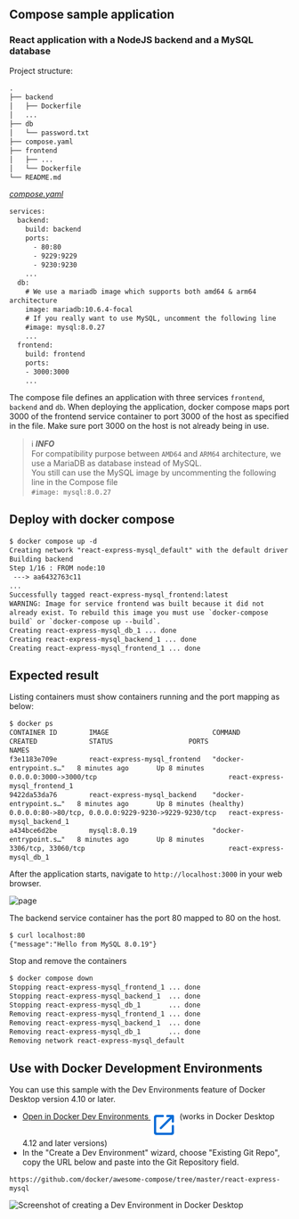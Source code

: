 ## Compose sample application
### React application with a NodeJS backend and a MySQL database

Project structure:
```
.
├── backend
│   ├── Dockerfile
│   ...
├── db
│   └── password.txt
├── compose.yaml
├── frontend
│   ├── ...
│   └── Dockerfile
└── README.md
```

[_compose.yaml_](compose.yaml)
```
services:
  backend:
    build: backend
    ports:
      - 80:80
      - 9229:9229
      - 9230:9230
    ...
  db:
    # We use a mariadb image which supports both amd64 & arm64 architecture
    image: mariadb:10.6.4-focal
    # If you really want to use MySQL, uncomment the following line
    #image: mysql:8.0.27
    ...
  frontend:
    build: frontend
    ports:
    - 3000:3000
    ...
```
The compose file defines an application with three services `frontend`, `backend` and `db`.
When deploying the application, docker compose maps port 3000 of the frontend service container to port 3000 of the host as specified in the file.
Make sure port 3000 on the host is not already being in use.

> ℹ️ **_INFO_**  
> For compatibility purpose between `AMD64` and `ARM64` architecture, we use a MariaDB as database instead of MySQL.  
> You still can use the MySQL image by uncommenting the following line in the Compose file   
> `#image: mysql:8.0.27`

## Deploy with docker compose

```
$ docker compose up -d
Creating network "react-express-mysql_default" with the default driver
Building backend
Step 1/16 : FROM node:10
 ---> aa6432763c11
...
Successfully tagged react-express-mysql_frontend:latest
WARNING: Image for service frontend was built because it did not already exist. To rebuild this image you must use `docker-compose build` or `docker-compose up --build`.
Creating react-express-mysql_db_1 ... done
Creating react-express-mysql_backend_1 ... done
Creating react-express-mysql_frontend_1 ... done
```

## Expected result

Listing containers must show containers running and the port mapping as below:
```
$ docker ps
CONTAINER ID        IMAGE                          COMMAND                  CREATED             STATUS                   PORTS                                                  NAMES
f3e1183e709e        react-express-mysql_frontend   "docker-entrypoint.s…"   8 minutes ago       Up 8 minutes             0.0.0.0:3000->3000/tcp                                 react-express-mysql_frontend_1
9422da53da76        react-express-mysql_backend    "docker-entrypoint.s…"   8 minutes ago       Up 8 minutes (healthy)   0.0.0.0:80->80/tcp, 0.0.0.0:9229-9230->9229-9230/tcp   react-express-mysql_backend_1
a434bce6d2be        mysql:8.0.19                   "docker-entrypoint.s…"   8 minutes ago       Up 8 minutes             3306/tcp, 33060/tcp                                    react-express-mysql_db_1
```

After the application starts, navigate to `http://localhost:3000` in your web browser.

![page](./output.png)


The backend service container has the port 80 mapped to 80 on the host.
```
$ curl localhost:80
{"message":"Hello from MySQL 8.0.19"}
```

Stop and remove the containers
```
$ docker compose down
Stopping react-express-mysql_frontend_1 ... done
Stopping react-express-mysql_backend_1  ... done
Stopping react-express-mysql_db_1       ... done
Removing react-express-mysql_frontend_1 ... done
Removing react-express-mysql_backend_1  ... done
Removing react-express-mysql_db_1       ... done
Removing network react-express-mysql_default

```

## Use with Docker Development Environments

You can use this sample with the Dev Environments feature of Docker Desktop version 4.10 or later.

* [Open in Docker Dev Environments <img src="../open_in_new.svg" alt="Open in Docker Dev Environments" align="top"/>](https://open.docker.com/dashboard/dev-envs?url=https://github.com/docker/awesome-compose/tree/master/react-express-mysql) (works in Docker Desktop 4.12 and later versions)
* In the "Create a Dev Environment" wizard, choose "Existing Git Repo", copy the URL below and paste into the Git Repository field.

```
https://github.com/docker/awesome-compose/tree/master/react-express-mysql
```

![Screenshot of creating a Dev Environment in Docker Desktop](../dev-envs.png)
